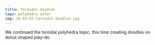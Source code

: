 ```yaml
---
title: Toroidal doodles
tags: polyhedra euler
img: 16-03-05-toroidal-doodles.jpg
---
```


We continued the toroidal polyhedra topic, this time creating doodles on donut shaped play-do.
